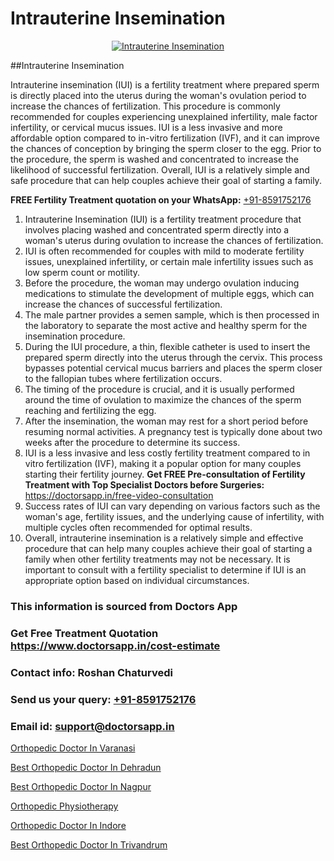 # Intrauterine Insemination

<p align="center">
  <a href="https://doctorsapp.in/treatment/male-infertility">
    <img src="https://doctorsapp.in/uploads/treatment_image/causes_male_infertility.jpg" alt="Intrauterine Insemination">
  </a>
</p>
##Intrauterine Insemination

Intrauterine insemination (IUI) is a fertility treatment where prepared sperm is directly placed into the uterus during the woman's ovulation period to increase the chances of fertilization. This procedure is commonly recommended for couples experiencing unexplained infertility, male factor infertility, or cervical mucus issues. IUI is a less invasive and more affordable option compared to in-vitro fertilization (IVF), and it can improve the chances of conception by bringing the sperm closer to the egg. Prior to the procedure, the sperm is washed and concentrated to increase the likelihood of successful fertilization. Overall, IUI is a relatively simple and safe procedure that can help couples achieve their goal of starting a family.

**FREE Fertility Treatment quotation on your WhatsApp:**  [+91-8591752176](https://api.whatsapp.com/send?phone=8591752176)

1) Intrauterine Insemination (IUI) is a fertility treatment procedure that involves placing washed and concentrated sperm directly into a woman's uterus during ovulation to increase the chances of fertilization.
2) IUI is often recommended for couples with mild to moderate fertility issues, unexplained infertility, or certain male infertility issues such as low sperm count or motility.
3) Before the procedure, the woman may undergo ovulation inducing medications to stimulate the development of multiple eggs, which can increase the chances of successful fertilization.
4) The male partner provides a semen sample, which is then processed in the laboratory to separate the most active and healthy sperm for the insemination procedure.
5) During the IUI procedure, a thin, flexible catheter is used to insert the prepared sperm directly into the uterus through the cervix. This process bypasses potential cervical mucus barriers and places the sperm closer to the fallopian tubes where fertilization occurs.
6) The timing of the procedure is crucial, and it is usually performed around the time of ovulation to maximize the chances of the sperm reaching and fertilizing the egg.
7) After the insemination, the woman may rest for a short period before resuming normal activities. A pregnancy test is typically done about two weeks after the procedure to determine its success.
8) IUI is a less invasive and less costly fertility treatment compared to in vitro fertilization (IVF), making it a popular option for many couples starting their fertility journey.
**Get FREE Pre-consultation of Fertility Treatment with Top Specialist Doctors before Surgeries:** https://doctorsapp.in/free-video-consultation
9) Success rates of IUI can vary depending on various factors such as the woman's age, fertility issues, and the underlying cause of infertility, with multiple cycles often recommended for optimal results.
10) Overall, intrauterine insemination is a relatively simple and effective procedure that can help many couples achieve their goal of starting a family when other fertility treatments may not be necessary. It is important to consult with a fertility specialist to determine if IUI is an appropriate option based on individual circumstances.

### This information is sourced from Doctors App 
### Get Free Treatment Quotation https://www.doctorsapp.in/cost-estimate
### Contact info: Roshan Chaturvedi 
### Send us your query: [+91-8591752176](https://api.whatsapp.com/send?phone=8591752176) 
### Email id: support@doctorsapp.in

[Orthopedic Doctor In Varanasi](https://www.linkedin.com/pulse/orthopedic-doctor-varanasi-acl-tear-treatment-mtwhe?trackingId=t41j%2BFoLBVl8S2Q%2BBf3WiA%3D%3D&lipi=urn%3Ali%3Apage%3Ad_flagship3_company_admin%3BxUBWLKzDRA2fVBqJ%2Fp%2FTnw%3D%3D)

[Best Orthopedic Doctor In Dehradun](https://www.linkedin.com/pulse/best-orthopedic-doctor-dehradun-doctorsapp-khulna-i7hhe?trackingId=Piz%2B96U32rf0DYTgBcsP%2Bg%3D%3D&lipi=urn%3Ali%3Apage%3Ad_flagship3_company_admin%3BEfzsr1%2BmQ6eR1XkJR7MU1A%3D%3D)

[Best Orthopedic Doctor In Nagpur](https://medium.com/@vimalrana22/best-orthopedic-doctor-in-nagpur-828a7e80d2f9)

[Orthopedic Physiotherapy](https://medium.com/@vimalrana22/orthopedic-physiotherapy-591046fcb03b)

[Orthopedic Doctor In Indore](https://doctors-apps.github.io/doctorsapp/orthopedic-doctor-in-indore)

[Best Orthopedic Doctor In Trivandrum](https://doctors-apps.github.io/doctorsapp/best-orthopedic-doctor-in-trivandrum)

